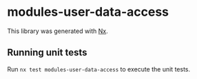 # modules-user-data-access

This library was generated with [Nx](https://nx.dev).


## Running unit tests

Run `nx test modules-user-data-access` to execute the unit tests.

